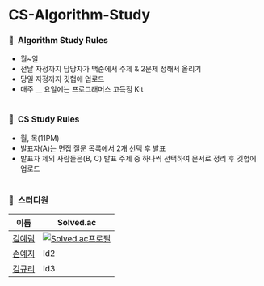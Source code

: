 # CS-Algorithm-Study

### 📍&nbsp;&nbsp;Algorithm Study Rules
- 월~일
- 전날 자정까지 담당자가 백준에서 주제 & 2문제 정해서 올리기   
- 당일 자정까지 깃헙에 업로드
- 매주 __ 요일에는 프로그래머스 고득점 Kit
<br/><br/>

### 📍&nbsp;&nbsp;CS Study Rules
- 월, 목(11PM)
- 발표자(A)는 면접 질문 목록에서 2개 선택 후 발표
- 발표자 제외 사람들은(B, C) 발표 주제 중 하나씩 선택하여 문서로 정리 후 깃헙에 업로드
<br/><br/>

### 👥&nbsp;&nbsp;스터디원
|이름|Solved.ac|
|------|------------|
|[김예림](https://github.com/aerimforest)|[![Solved.ac프로필](http://mazassumnida.wtf/api/mini/generate_badge?boj=yerim5287)](https://solved.ac/yerim5287)|
|[손예지](https://github.com/yezgoget)|Id2|
|[김규리]()|Id3|
